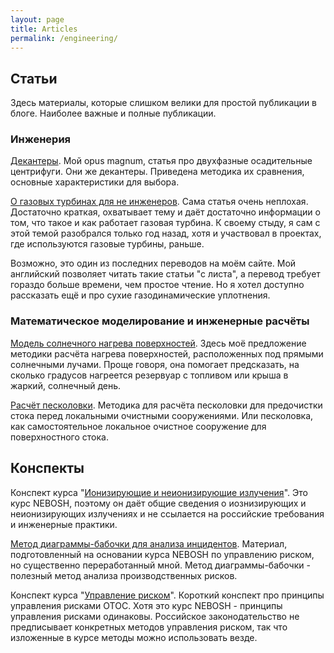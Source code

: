 ```yaml
---
layout: page
title: Articles
permalink: /engineering/
---
```


## Статьи

Здесь материалы, которые слишком велики для простой публикации в блоге. Наиболее важные и полные публикации.

### Инженерия
	
[Декантеры](decanter.html). Мой opus magnum, статья про двухфазные осадительные центрифуги. Они же декантеры. Приведена методика их сравнения, основные характеристики для выбора.

[О газовых турбинах для не инженеров](https://www.mnlist.ru/engineering/turbine.html). Сама статья очень неплохая. Достаточно краткая, охватывает тему и даёт достаточно информации о том, что такое и как работает газовая турбина. К своему стыду, я сам с этой темой разобрался только год назад, хотя и участвовал в проектах, где используются газовые турбины, раньше.

Возможно, это один из последних переводов на моём сайте. Мой английский позволяет читать такие статьи "с листа", а перевод требует гораздо больше времени, чем простое чтение. Но я хотел доступно рассказать ещё и про сухие газодинамические уплотнения. 

### Математическое моделирование и инженерные расчёты

[Модель солнечного нагрева поверхностей](/blog/2014/heat-model). Здесь моё предложение методики расчёта нагрева поверхностей, расположенных под прямыми солнечными лучами. Проще говоря, она помогает предсказать, на сколько градусов нагреется резервуар с топливом или крыша в жаркий, солнечный день.

[Расчёт песколовки](/blog/2013/sand-trap). Методика для расчёта песколовки для предочистки стока перед локальными очистными сооружениями. Или песколовка, как самостоятельное локальное очистное сооружение для поверхностного стока.

## Конспекты

Конспект курса "[Ионизирующие и неионизирующие излучения](/blog/2020/ionizing-radiation)". Это курс NEBOSH, поэтому он даёт общие сведения о иознизирующих и неионизирующих излучениях и не ссылается на российские требования и инженерные практики.

[Метод диаграммы-бабочки для анализа инцидентов](/blog/2020/bowtie-analysis). Материал, подготовленный на основании курса NEBOSH по управлению риском, но существенно переработанный мной. Метод диаграммы-бабочки - полезный метод анализа производственных рисков. 

Конспект курса "[Управление риском](/blog/2020/risk-management)". Короткий конспект про принципы управления рисками ОТОС. Хотя это курс NEBOSH - принципы управления рисками одинаковы. Российское законодательство не предписывает конкретных методов управления риском, так что изложенные в курсе методы можно использовать везде.